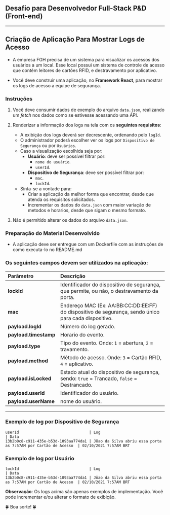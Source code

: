 ## Desafio para Desenvolvedor Full-Stack P&D (Front-end)  

---

## Criação de Aplicação Para Mostrar Logs de Acesso
  
* A empresa FGH precisa de um sistema para visualizar os acessos dos usuários a um local. Esse local possui um sistema de controle de acesso que contém leitores de cartões RFID, e destravamento por aplicativo.  
  
* Você deve construir uma aplicação, no **Framework React**, para mostrar os logs de acesso a equipe de segurança.


### Instruções
1. Você deve consumir dados de exemplo do arquivo `data.json`, realizando um _fetch_ nos dados como se estivesse acessando uma API.

2. Renderizar a informação dos logs na tela com os **seguintes requisitos**:

   * A exibição dos logs deverá ser decrescente, ordenando pelo `logId`.
   * O administrador poderá escolher ver os logs por `Dispositivo de Segurança` ou por `Usuários`.
   * Caso a visualização escolhida seja por:
     * **Usuário**: deve ser possível filtrar por:
       *  `nome do usuário`.
       *  `userId`.
     * **Dispositivo de Segurança**: deve ser possível filtrar por:
       *  `mac`.
       *  `lockId`.
   * Sinta-se a vontade para:
     * Criar a aplicação da melhor forma que encontrar, desde que atenda os requisitos solicitados.
     * Incrementar os dados do `data.json` com maior variação de metodos e horarios, desde que sigam o mesmo formato.
3. Não é permitido alterar os dados do arquivo `data.json`.

### Preparação do Material Desenvolvido

* A aplicação deve ser entregue com um Dockerfile com as instruções de como executa-lo no README.md


### Os seguintes campos devem ser utilizados na aplicação:

| Parâmetro             | Descrição                                                                                            |
| :-------------------- | :--------------------------------------------------------------------------------------------------- |
| **lockId**            | Identificador do dispositivo de segurança, que permite, ou não, o destravamento da porta.            |
| **mac**               | Endereço MAC (Ex: AA:BB:CC:DD:EE:FF) do dispositivo de segurança, sendo único para cada dispositivo. |
| **payload.logId**     | Número do log gerado.                                                                                |
| **payload.timestamp** | Horario do evento.                                                                                   |
| **payload.type**      | Tipo do evento. Onde: `1` = abertura, `2` = travamento.                                              |
| **payload.method**    | Método de acesso. Onde: `3` = Cartão RFID, `4` = aplicativo.                                         |
| **payload.isLocked**  | Estado atual do dispositivo de segurança, sendo: `true` = Trancado, `false` = Destrancado.           |
| **payload.userId**    | Identificador do usuário.                                                                            |
| **payload.userName**  | nome do usuário.                                                                                     |
---

### Exemplo de log por Dispositivo de Segurança
```
userId                               | Log                                                            | Data
13b2b0c8-c911-435e-b53d-1093aa774da1 | Jõao da Silva abriu essa porta as 7:57AM por Cartão de Acesso  | 02/10/2021 7:57AM BRT
```
### Exemplo de log por Usuário
```
lockId                               | Log                                                            | Data
13b2b0c8-c911-435e-b53d-1093aa774da1 | Jõao da Silva abriu essa porta as 7:57AM por Cartão de Acesso  | 02/10/2021 7:57AM BRT
```

**Observação**: Os logs acima são apenas exemplos de implementação. Você pode incrementar e/ou alterar o formato de exibição.

🍀 Boa sorte! 🍀